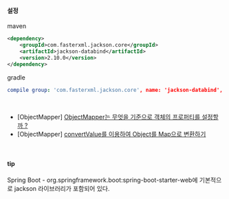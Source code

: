 
#### 설정 
maven
```xml
<dependency>
    <groupId>com.fasterxml.jackson.core</groupId>
    <artifactId>jackson-databind</artifactId>
    <version>2.10.0</version>
</dependency>
```
gradle
```yaml
compile group: 'com.fasterxml.jackson.core', name: 'jackson-databind', version: '2.10.0'
```

<br>


- [ObjectMapper] [ObjectMapper는 무엇을 기준으로 객체의 프로퍼티를 설정할까 ?](ObjectMapper.md) 
- [ObjectMapper] [convertValue를 이용하여 Object를 Map으로 변환하기](ConvertValue.md)


<br>

#### tip
Spring Boot - org.springframework.boot:spring-boot-starter-web에 기본적으로 jackson 라이브러리가 포함되어 있다. 
 
